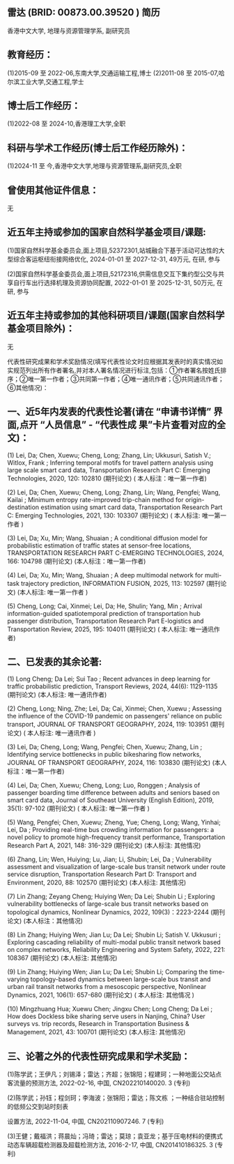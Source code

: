 

<!-- Meanless: 2025版-->

## 雷达 (BRID: 00873.00.39520 ) 简历

香港中文大学, 地理与资源管理学系, 副研究员

## 教育经历：

(1)2015-09 至 2022-06,东南大学,交通运输工程,博士 (2)2011-08 至 2015-07,哈尔滨工业大学,交通工程,学士

## 博士后工作经历：

(1)2022-08 至 2024-10,香港理工大学,全职

## 科研与学术工作经历(博士后工作经历除外)：

(1)2024-11 至 今,香港中文大学,地理与资源管理系,副研究员,全职

## 曾使用其他证件信息：

无

## 近五年主持或参加的国家自然科学基金项目/课题:

(1)国家自然科学基金委员会,面上项目,52372301,站城融合下基于活动可达性的大型综合客运枢纽衔接网络优化, 2024-01-01 至 2027-12-31, 49万元, 在研, 参与

(2)国家自然科学基金委员会,面上项目,52172316,供需信息交互下集约型公交与共享自行车出行选择机理及资源协同配置, 2022-01-01 至 2025-12-31, 50万元, 在研, 参与

## 近五年主持或参加的其他科研项目/课题(国家自然科学基金项目除外)：

无

代表性研究成果和学术奖励情况(填写代表性论文时应根据其发表时的真实情况如实规范列出所有作者署名,并对本人署名情况进行标注,包括：①作者署名按姓氏排序；②唯一第一作者；③共同第一作者；④唯一通讯作者；⑤共同通讯作者；⑥其他情况)：

## 一、近5年内发表的代表性论著(请在 “申请书详情” 界面,点开 “人员信息” - “代表性成 果”卡片查看对应的全文)：

(1) Lei, Da; Chen, Xuewu; Cheng, Long; Zhang, Lin; Ukkusuri, Satish V.; Witlox, Frank ; Inferring temporal motifs for travel pattern analysis using large scale smart card data, Transportation Research Part C: Emerging Technologies, 2020, 120: 102810 (期刊论文) ( 本人标注：唯一第一作者)

(2) Lei, Da; Chen, Xuewu; Cheng, Long; Zhang, Lin; Wang, Pengfei; Wang, Kailai ; Minimum entropy rate-improved trip-chain method for origin-destination estimation using smart card data, Transportation Research Part C: Emerging Technologies, 2021, 130: 103307 (期刊论文) ( 本人标注: 唯一第一作者 )

(3) Lei, Da; Xu, Min; Wang, Shuaian ; A conditional diffusion model for probabilistic estimation of traffic states at sensor-free locations, TRANSPORTATION RESEARCH PART C-EMERGING TECHNOLOGIES, 2024, 166: 104798 (期刊论文) (本人标注：唯一第一作者)

(4) Lei, Da; Xu, Min; Wang, Shuaian ; A deep multimodal network for multi-task trajectory prediction, INFORMATION FUSION, 2025, 113: 102597 (期刊论文) (本人标注: 唯一第一作者 )


(5) Cheng, Long; Cai, Xinmei; Lei, Da; He, Shulin; Yang, Min ; Arrival information-guided spatiotemporal prediction of transportation hub passenger distribution, Transportation Research Part E-logistics and Transportation Review, 2025, 195: 104011 (期刊论文) ( 本人标注: 唯一通讯作者)

## 二、已发表的其余论著:

(1) Long Cheng; Da Lei; Sui Tao ; Recent advances in deep learning for traffic probabilistic prediction, Transport Reviews, 2024, 44(6): 1129-1135 (期刊论文) (本人标注: 唯一通讯作者)

(2) Cheng, Long; Ning, Zhe; Lei, Da; Cai, Xinmei; Chen, Xuewu ; Assessing the influence of the COVID-19 pandemic on passengers' reliance on public transport, JOURNAL OF TRANSPORT GEOGRAPHY, 2024, 119: 103951 (期刊论文) ( 本人标注: 唯一通讯作者 )

(3) Lei, Da; Cheng, Long; Wang, Pengfei; Chen, Xuewu; Zhang, Lin ; Identifying service bottlenecks in public bikesharing flow networks, JOURNAL OF TRANSPORT GEOGRAPHY, 2024, 116: 103830 (期刊论文) (本人标注：唯一第一作者)

(4) Lei, Da; Chen, Xuewu; Cheng, Long; Luo, Ronggen ; Analysis of passenger boarding time difference between adults and seniors based on smart card data, Journal of Southeast University (English Edition), 2019, 35(1): 97-102 (期刊论文) ( 本人标注: 唯一第一作者 )

(5) Wang, Pengfei; Chen, Xuewu; Zheng, Yue; Cheng, Long; Wang, Yinhai; Lei, Da ; Providing real-time bus crowding information for passengers: a novel policy to promote high-frequency transit performance, Transportation Research Part A, 2021, 148: 316-329 (期刊论文) (本人标注: 其他情况)

(6) Zhang, Lin; Wen, Huiying; Lu, Jian; Li, Shubin; Lei, Da ; Vulnerability assessment and visualization of large-scale bus transit network under route service disruption, Transportation Research Part D: Transport and Environment, 2020, 88: 102570 (期刊论文) (本人标注: 其他情况)

(7) Lin Zhang; Zeyang Cheng; Huiying Wen; Da Lei; Shubin Li ; Exploring vulnerability bottlenecks of large-scale bus transit networks based on topological dynamics, Nonlinear Dynamics, 2022, 109(3)：2223-2244 (期刊论文) (本人标注：其他情况)

(8) Lin Zhang; Huiying Wen; Jian Lu; Da Lei; Shubin Li; Satish V. Ukkusuri ; Exploring cascading reliability of multi-modal public transit network based on complex networks, Reliability Engineering and System Safety, 2022, 221: 108367 (期刊论文) (本人标注: 其他情况)

(9) Lin Zhang; Huiying Wen; Jian Lu; Da Lei; Shubin Li; Comparing the time-varying topology-based dynamics between large-scale bus transit and urban rail transit networks from a mesoscopic perspective, Nonlinear Dynamics, 2021, 106(1): 657-680 (期刊论文) ( 本人标注: 其他情况 )

(10) Mingzhuang Hua; Xuewu Chen; Jingxu Chen; Long Cheng; Da Lei ; How does Dockless bike sharing serve users in Nanjing, China? User surveys vs. trip records, Research in Transportation Business & Management, 2021, 43: 100701 (期刊论文) (本人标注: 其他情况)

## 三、论著之外的代表性研究成果和学术奖励：

(1)陈学武；王伊凡；刘锡泽；雷达；齐超；张锦阳；程建珂；一种地面公交站点客流量的预测方法, 2022-02-16, 中国, CN202210140020. 3 (专利)

(2)陈学武；孙钰；程剑珂；李海波；张锦阳；雷达；陈文栋 ；一种结合驻站控制的低频公交到站时刻表


设置方法, 2022-11-04, 中国, CN202110907246. 7 (专利)

(3)王健；戴福洪；蒋晨灿；冯琦；雷达；莫琼；袁亚龙；基于压电材料的便携式动态车辆超载检测器及超载检测方法, 2016-2-17, 中国, CN201410186325. 3 (专利)